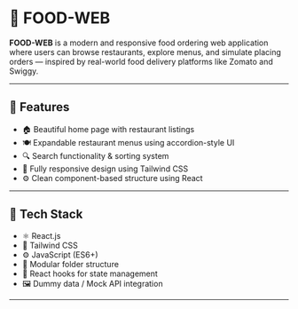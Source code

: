 # 🍕 FOOD-WEB

**FOOD-WEB** is a modern and responsive food ordering web application where users can browse restaurants, explore menus, and simulate placing orders — inspired by real-world food delivery platforms like Zomato and Swiggy.

---

## 🌟 Features

- 🏠 Beautiful home page with restaurant listings
- 🍽️ Expandable restaurant menus using accordion-style UI
- 🔍 Search functionality & sorting system
- 📱 Fully responsive design using Tailwind CSS
- ⚙️ Clean component-based structure using React

---

## 🧰 Tech Stack

- ⚛️ React.js
- 🎨 Tailwind CSS
- ⚙️ JavaScript (ES6+)
- 📁 Modular folder structure
- 🔁 React hooks for state management
- 🖼️ Dummy data / Mock API integration

---